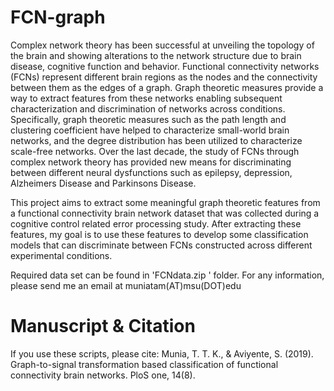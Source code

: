 # FCN-graph
Complex network theory has been successful at unveiling the topology of the brain and showing alterations to the network structure due to brain disease, cognitive function and behavior. Functional connectivity networks (FCNs) represent different brain regions as the nodes and the connectivity between them as the edges of a graph. Graph theoretic measures provide a way to extract features from these networks enabling subsequent characterization and discrimination of networks across conditions. Specifically, graph theoretic measures such as the path length and clustering coefficient have helped to characterize small-world brain networks, and the degree distribution has been utilized to characterize scale-free networks. Over the last decade, the study of FCNs through complex network theory has provided new means for discriminating between different neural dysfunctions such as epilepsy, depression, Alzheimers Disease and Parkinsons Disease. 

This project aims to extract some meaningful graph theoretic features from a functional connectivity brain network dataset that was collected during a cognitive control related error processing study. After extracting these features, my goal is to use these features to develop some classification models that can discriminate between FCNs constructed across different experimental conditions. 

Required data set can be found in 'FCNdata.zip ' folder. For any information, please send me an email at muniatam(AT)msu(DOT)edu

# Manuscript & Citation
If you use these scripts, please cite: Munia, T. T. K., & Aviyente, S. (2019). Graph-to-signal transformation based classification of functional connectivity brain networks. PloS one, 14(8).
